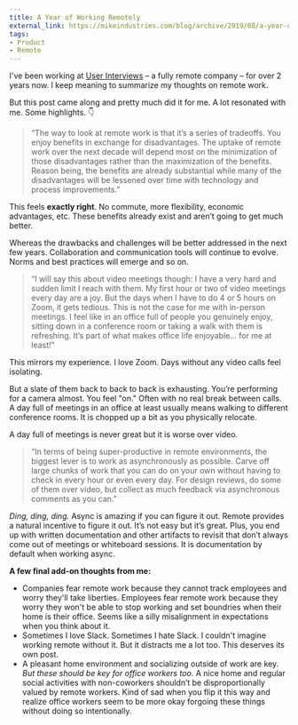 ```yaml
---
title: A Year of Working Remotely
external_link: https://mikeindustries.com/blog/archive/2019/08/a-year-of-working-remotely
tags:
- Product
- Remote
---
```

I've been working at [User Interviews][ui] – a fully remote company – for over 2 years now. I keep meaning to summarize my thoughts on remote work.

But this post came along and pretty much did it for me. A lot resonated with me. Some highlights. 👇

> “The way to look at remote work is that it’s a series of tradeoffs. You enjoy benefits in exchange for disadvantages. The uptake of remote work over the next decade will depend most on the minimization of those disadvantages rather than the maximization of the benefits. Reason being, the benefits are already substantial while many of the disadvantages will be lessened over time with technology and process improvements.”

This feels **exactly right**. No commute, more flexibility, economic advantages, etc. These benefits already exist and aren’t going to get much better. 

Whereas the drawbacks and challenges will be better addressed in the next few years. Collaboration and communication tools will continue to evolve. Norms and best practices will emerge and so on. 

> “I will say this about video meetings though: I have a very hard and sudden limit I reach with them. My first hour or two of video meetings every day are a joy. But the days when I have to do 4 or 5 hours on Zoom, it gets tedious. This is not the case for me with in-person meetings. I feel like in an office full of people you genuinely enjoy, sitting down in a conference room or taking a walk with them is refreshing. It’s part of what makes office life enjoyable… for me at least!”

This mirrors my experience. I love Zoom. Days without any video calls feel isolating. 

But a slate of them back to back to back is exhausting. You’re performing for a camera almost. You feel "on." Often with no real break between calls. A day full of meetings in an office at least usually means walking to different conference rooms. It is chopped up a bit as you physically relocate.

A day full of meetings is never great but it is worse over video.

> “In terms of being super-productive in remote environments, the biggest lever is to work as asynchronously as possible. Carve off large chunks of work that you can do on your own without having to check in every hour or even every day. For design reviews, do some of them over video, but collect as much feedback via asynchronous comments as you can.”

*Ding, ding, ding.* Async is amazing if you can figure it out. Remote provides a natural incentive to figure it out. It’s not easy but it’s great. Plus, you end up with written documentation and other artifacts to revisit that don’t always come out of meetings or whiteboard sessions. It is documentation by default when working async.

**A few final add-on thoughts from me:**
* Companies fear remote work because they cannot track employees and worry they'll take liberties. Employees fear remote work because they worry they won't be able to stop working and set boundries when their home is their office. Seems like a silly misalignment in expectations when you think about it.
* Sometimes I love Slack. Sometimes I hate Slack. I couldn't imagine working remote without it. But it distracts me a lot too. This deserves its own post. 
* A pleasant home environment and socializing outside of work are key. *But these should be key for office workers too.* A nice home and regular social activities with non-coworkers shouldn’t be disproportionally valued by remote workers. Kind of sad when you flip it this way and realize office workers seem to be more okay forgoing these things without doing so intentionally. 

[ui]: https://userinterviews.com
